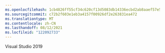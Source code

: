 ```yaml
---
ms.openlocfilehash: 1cb4826ff55cf34c620cf13d5083db14336ecbd2ab8aaef57e5709e2d3101b1f
ms.sourcegitcommit: c72b2f603e1eb3a4157f00926df2e263831ea472
ms.translationtype: MT
ms.contentlocale: zh-CN
ms.lasthandoff: 08/12/2021
ms.locfileid: "122092733"
---
```

Visual Studio 2019